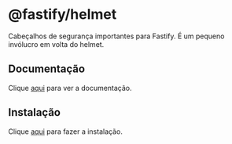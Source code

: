 # @fastify/helmet

Cabeçalhos de segurança importantes para Fastify. É um pequeno invólucro em volta do helmet.

## Documentação

Clique [aqui](https://github.com/fastify/fastify-helmet) para ver a documentação.

## Instalação

Clique [aqui](https://www.npmjs.com/package/@fastify/helmet) para fazer a instalação.
